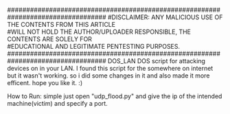 ##################################################################################
#DISCLAIMER: ANY MALICIOUS USE OF THE CONTENTS FROM THIS ARTICLE  
#WILL NOT HOLD THE AUTHOR/UPLOADER RESPONSIBLE, THE CONTENTS ARE SOLELY FOR  
#EDUCATIONAL AND LEGITIMATE PENTESTING PURPOSES.
##################################################################################
DOS_LAN
DOS script for attacking devices on in your LAN.
I found this script for the somewhere on internet but it wasn't working.
so i did some changes in it and also made it more efficent.
hope you like it. :)

How to Run:
simple just open "udp_flood.py" and give the ip of the intended machine(victim) and specify a port.

